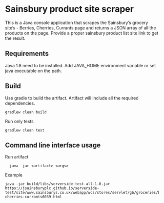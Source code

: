# Sainsbury product site scraper

This is a Java console application that scrapes the Sainsbury’s grocery site’s - Berries, Cherries, Currants page and returns a JSON array of all the products on the page.
Provide a proper sainsbury product list site link to get the result.

## Requirements
Java 1.8 need to be installed. Add JAVA_HOME environment variable or set java executable on the path.

## Build
Use gradle to build the artifact. Artifact will include all the required dependencies.
```
gradlew clean build
```
Run only tests
```
gradlew clean test
```

## Command line interface usage
Run artifact
```
  java -jar <artifact> <args>
```
Example
```
java -jar build/libs/serverside-test-all-1.0.jar https://jsainsburyplc.github.io/serverside-test/site/www.sainsburys.co.uk/webapp/wcs/stores/servlet/gb/groceries/berries-cherries-currants6039.html
```